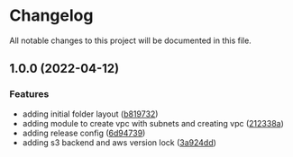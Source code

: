# Changelog

All notable changes to this project will be documented in this file.

## 1.0.0 (2022-04-12)


### Features

* adding initial folder layout ([b819732](https://github.com/sharpn/dev_ops_lego/commit/b8197321243371c5db03bb7a929d59ccbbd999a0))
* adding module to create vpc with subnets and creating vpc ([212338a](https://github.com/sharpn/dev_ops_lego/commit/212338af5ad0cc069fdd9d2baba6684bcfbd2a5f))
* adding release config ([6d94739](https://github.com/sharpn/dev_ops_lego/commit/6d947393c6a8953e102f8c515b5c93bdadd2cc18))
* adding s3 backend and aws version lock ([3a924dd](https://github.com/sharpn/dev_ops_lego/commit/3a924ddb3e3721b969e7db0a3b3df6504f9daf4a))
